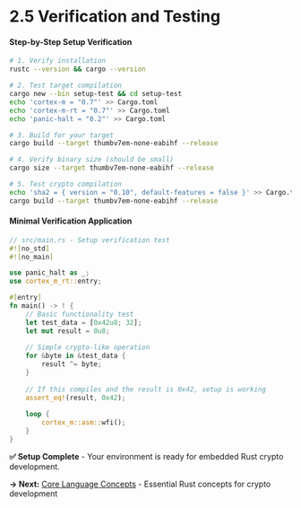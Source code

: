# 2.5 Verification and Testing

#### Step-by-Step Setup Verification

```bash
# 1. Verify installation
rustc --version && cargo --version

# 2. Test target compilation
cargo new --bin setup-test && cd setup-test
echo 'cortex-m = "0.7"' >> Cargo.toml
echo 'cortex-m-rt = "0.7"' >> Cargo.toml
echo 'panic-halt = "0.2"' >> Cargo.toml

# 3. Build for your target
cargo build --target thumbv7em-none-eabihf --release

# 4. Verify binary size (should be small)
cargo size --target thumbv7em-none-eabihf --release

# 5. Test crypto compilation
echo 'sha2 = { version = "0.10", default-features = false }' >> Cargo.toml
cargo build --target thumbv7em-none-eabihf --release
```

#### Minimal Verification Application

```rust
// src/main.rs - Setup verification test
#![no_std]
#![no_main]

use panic_halt as _;
use cortex_m_rt::entry;

#[entry]
fn main() -> ! {
    // Basic functionality test
    let test_data = [0x42u8; 32];
    let mut result = 0u8;
    
    // Simple crypto-like operation
    for &byte in &test_data {
        result ^= byte;
    }
    
    // If this compiles and the result is 0x42, setup is working
    assert_eq!(result, 0x42);
    
    loop {
        cortex_m::asm::wfi();
    }
}
```

**✅ Setup Complete** - Your environment is ready for embedded Rust crypto development.

**→ Next:** [Core Language Concepts](../core-concepts/README.md) - Essential Rust concepts for crypto development
